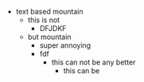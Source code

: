 - text based mountain
	- this is not 
		- DFJDKF
	- but mountain
		- super annoying
		- fdf
			- this can not be any better
				- this can be